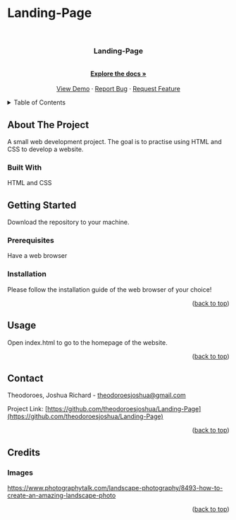 # Landing-Page
<div id="top"></div>


<!-- PROJECT LOGO -->
<br />
<div align="center">
  <a href="https://github.com/theodoroesjoshua/Landing-Page"></a>

<h3 align="center">Landing-Page</h3>

  <p align="center">
    <br />
    <a href="https://github.com/theodoroesjoshua/Landing-Page"><strong>Explore the docs »</strong></a>
    <br />
    <br />
    <a href="https://github.com/theodoroesjoshua/Landing-Page">View Demo</a>
    ·
    <a href="https://github.com/theodoroesjoshua/Landing-Page/issues">Report Bug</a>
    ·
    <a href="https://github.com/theodoroesjoshua/Landing-Page/issues">Request Feature</a>
  </p>
</div>



<!-- TABLE OF CONTENTS -->
<details>
  <summary>Table of Contents</summary>
  <ol>
    <li>
      <a href="#about-the-project">About The Project</a>
      <ul>
        <li><a href="#built-with">Built With</a></li>
      </ul>
    </li>
    <li>
      <a href="#getting-started">Getting Started</a>
      <ul>
        <li><a href="#prerequisites">Prerequisites</a></li>
        <li><a href="#installation">Installation</a></li>
      </ul>
    </li>
    <li><a href="#usage">Usage</a></li>
    <li><a href="#contributing">Contributing</a></li>
    <li><a href="#contact">Contact</a></li>
    <li><a href="#credits">Credits</a></li>
  </ol>
</details>



<!-- ABOUT THE PROJECT -->
## About The Project
A small web development project. The goal is to practise using HTML and CSS to develop a website.

### Built With
HTML and CSS

<!-- GETTING STARTED -->
## Getting Started
Download the repository to your machine.


### Prerequisites

Have a web browser

### Installation
Please follow the installation guide of the web browser of your choice!
<p align="right">(<a href="#top">back to top</a>)</p>


<!-- USAGE EXAMPLES -->
## Usage
Open index.html to go to the homepage of the website.
<p align="right">(<a href="#top">back to top</a>)</p>

<!-- CONTACT -->
## Contact

Theodoroes, Joshua Richard - theodoroesjoshua@gmail.com

Project Link: [https://github.com/theodoroesjoshua/Landing-Page](https://github.com/theodoroesjoshua/Landing-Page)

<p align="right">(<a href="#top">back to top</a>)</p>

<!-- Credits -->
## Credits
### Images
https://www.photographytalk.com/landscape-photography/8493-how-to-create-an-amazing-landscape-photo
<p align="right">(<a href="#top">back to top</a>)</p>
